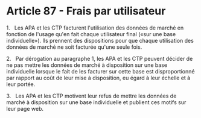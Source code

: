 # Article 87 - Frais par utilisateur


1.   Les APA et les CTP facturent l'utilisation des données de marché en fonction de l'usage qu'en fait chaque utilisateur final («sur une base individuelle»). Ils prennent des dispositions pour que chaque utilisation des données de marché ne soit facturée qu'une seule fois.

2.   Par dérogation au paragraphe 1, les APA et les CTP peuvent décider de ne pas mettre les données de marché à disposition sur une base individuelle lorsque le fait de les facturer sur cette base est disproportionné par rapport au coût de leur mise à disposition, eu égard à leur échelle et à leur portée.

3.   Les APA et les CTP motivent leur refus de mettre les données de marché à disposition sur une base individuelle et publient ces motifs sur leur page web.
